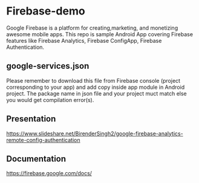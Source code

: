 # Firebase-demo
Google Firebase is a platform for creating,marketing, and monetizing awesome mobile apps. This repo is sample Android App covering Firebase features like Firebase Analytics, Firebase ConfigApp, Firebase Authentication.

## google-services.json
Please remember to download this file from Firebase console (project corresponding to your app) and add copy inside app module in Android project. The package name in json file and your project muct match else you would get compilation error(s).

## Presentation 
https://www.slideshare.net/BirenderSingh2/google-firebase-analytics-remote-config-authentication

## Documentation
https://firebase.google.com/docs/

